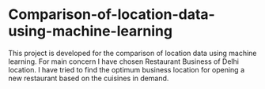 # Comparison-of-location-data-using-machine-learning
This project is developed for the comparison of location data using machine learning. For main concern I have chosen Restaurant Business of Delhi location. I have tried to find the optimum business location for opening a new restaurant based on the cuisines in demand. 
